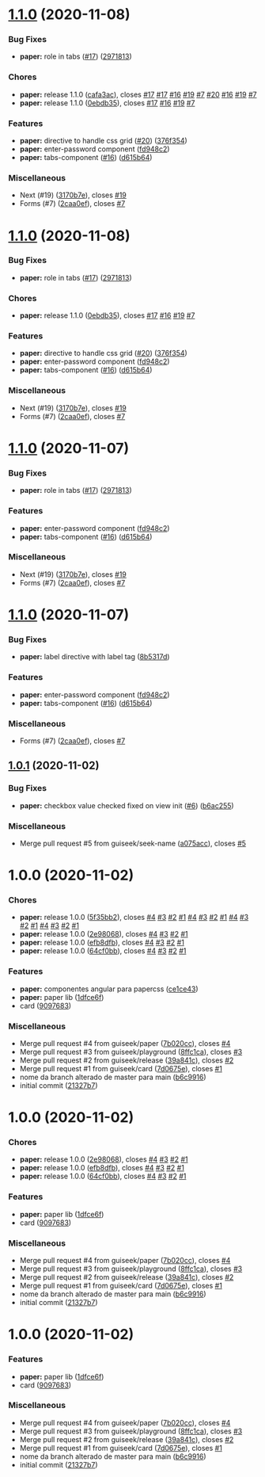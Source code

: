 # [1.1.0](https://github.com/guiseek/workspace/compare/paper/v1.0.1...paper/v1.1.0) (2020-11-08)

### Bug Fixes

- **paper:** role in tabs ([#17](https://github.com/guiseek/workspace/issues/17)) ([2971813](https://github.com/guiseek/workspace/commit/2971813cfd80dbf4f3dc669008b6108d63e4df13))

### Chores

- **paper:** release 1.1.0 ([cafa3ac](https://github.com/guiseek/workspace/commit/cafa3aca67639c96023e7c5223445d333ad87426)), closes [#17](https://github.com/guiseek/workspace/issues/17) [#17](https://github.com/guiseek/workspace/issues/17) [#16](https://github.com/guiseek/workspace/issues/16) [#19](https://github.com/guiseek/workspace/issues/19) [#7](https://github.com/guiseek/workspace/issues/7) [#20](https://github.com/guiseek/workspace/issues/20) [#16](https://github.com/guiseek/workspace/issues/16) [#19](https://github.com/guiseek/workspace/issues/19) [#7](https://github.com/guiseek/workspace/issues/7)
- **paper:** release 1.1.0 ([0ebdb35](https://github.com/guiseek/workspace/commit/0ebdb355fbd13d785890f6b193746153e6ef1355)), closes [#17](https://github.com/guiseek/workspace/issues/17) [#16](https://github.com/guiseek/workspace/issues/16) [#19](https://github.com/guiseek/workspace/issues/19) [#7](https://github.com/guiseek/workspace/issues/7)

### Features

- **paper:** directive to handle css grid ([#20](https://github.com/guiseek/workspace/issues/20)) ([376f354](https://github.com/guiseek/workspace/commit/376f3548dda1be7d3925881dd22946c890e4378a))
- **paper:** enter-password component ([fd948c2](https://github.com/guiseek/workspace/commit/fd948c2b05e0655fc77b9035d32dce41e9371592))
- **paper:** tabs-component ([#16](https://github.com/guiseek/workspace/issues/16)) ([d615b64](https://github.com/guiseek/workspace/commit/d615b64e50222681d47ca518af05e744f77601ea))

### Miscellaneous

- Next (#19) ([3170b7e](https://github.com/guiseek/workspace/commit/3170b7ee60a180837ee39d4dce6e6c471e9e766a)), closes [#19](https://github.com/guiseek/workspace/issues/19)
- Forms (#7) ([2caa0ef](https://github.com/guiseek/workspace/commit/2caa0eff1218f975989e72d7c471351ebeb979f0)), closes [#7](https://github.com/guiseek/workspace/issues/7)

# [1.1.0](https://github.com/guiseek/workspace/compare/paper/v1.0.1...paper/v1.1.0) (2020-11-08)

### Bug Fixes

- **paper:** role in tabs ([#17](https://github.com/guiseek/workspace/issues/17)) ([2971813](https://github.com/guiseek/workspace/commit/2971813cfd80dbf4f3dc669008b6108d63e4df13))

### Chores

- **paper:** release 1.1.0 ([0ebdb35](https://github.com/guiseek/workspace/commit/0ebdb355fbd13d785890f6b193746153e6ef1355)), closes [#17](https://github.com/guiseek/workspace/issues/17) [#16](https://github.com/guiseek/workspace/issues/16) [#19](https://github.com/guiseek/workspace/issues/19) [#7](https://github.com/guiseek/workspace/issues/7)

### Features

- **paper:** directive to handle css grid ([#20](https://github.com/guiseek/workspace/issues/20)) ([376f354](https://github.com/guiseek/workspace/commit/376f3548dda1be7d3925881dd22946c890e4378a))
- **paper:** enter-password component ([fd948c2](https://github.com/guiseek/workspace/commit/fd948c2b05e0655fc77b9035d32dce41e9371592))
- **paper:** tabs-component ([#16](https://github.com/guiseek/workspace/issues/16)) ([d615b64](https://github.com/guiseek/workspace/commit/d615b64e50222681d47ca518af05e744f77601ea))

### Miscellaneous

- Next (#19) ([3170b7e](https://github.com/guiseek/workspace/commit/3170b7ee60a180837ee39d4dce6e6c471e9e766a)), closes [#19](https://github.com/guiseek/workspace/issues/19)
- Forms (#7) ([2caa0ef](https://github.com/guiseek/workspace/commit/2caa0eff1218f975989e72d7c471351ebeb979f0)), closes [#7](https://github.com/guiseek/workspace/issues/7)

# [1.1.0](https://github.com/guiseek/workspace/compare/paper/v1.0.1...paper/v1.1.0) (2020-11-07)

### Bug Fixes

- **paper:** role in tabs ([#17](https://github.com/guiseek/workspace/issues/17)) ([2971813](https://github.com/guiseek/workspace/commit/2971813cfd80dbf4f3dc669008b6108d63e4df13))

### Features

- **paper:** enter-password component ([fd948c2](https://github.com/guiseek/workspace/commit/fd948c2b05e0655fc77b9035d32dce41e9371592))
- **paper:** tabs-component ([#16](https://github.com/guiseek/workspace/issues/16)) ([d615b64](https://github.com/guiseek/workspace/commit/d615b64e50222681d47ca518af05e744f77601ea))

### Miscellaneous

- Next (#19) ([3170b7e](https://github.com/guiseek/workspace/commit/3170b7ee60a180837ee39d4dce6e6c471e9e766a)), closes [#19](https://github.com/guiseek/workspace/issues/19)
- Forms (#7) ([2caa0ef](https://github.com/guiseek/workspace/commit/2caa0eff1218f975989e72d7c471351ebeb979f0)), closes [#7](https://github.com/guiseek/workspace/issues/7)

# [1.1.0](https://github.com/guiseek/workspace/compare/paper/v1.0.1...paper/v1.1.0) (2020-11-07)

### Bug Fixes

- **paper:** label directive with label tag ([8b5317d](https://github.com/guiseek/workspace/commit/8b5317de6780f7b2bbf648d3f0f0a14030cf9405))

### Features

- **paper:** enter-password component ([fd948c2](https://github.com/guiseek/workspace/commit/fd948c2b05e0655fc77b9035d32dce41e9371592))
- **paper:** tabs-component ([#16](https://github.com/guiseek/workspace/issues/16)) ([d615b64](https://github.com/guiseek/workspace/commit/d615b64e50222681d47ca518af05e744f77601ea))

### Miscellaneous

- Forms (#7) ([2caa0ef](https://github.com/guiseek/workspace/commit/2caa0eff1218f975989e72d7c471351ebeb979f0)), closes [#7](https://github.com/guiseek/workspace/issues/7)

## [1.0.1](https://github.com/guiseek/workspace/compare/paper/v1.0.0...paper/v1.0.1) (2020-11-02)

### Bug Fixes

- **paper:** checkbox value checked fixed on view init ([#6](https://github.com/guiseek/workspace/issues/6)) ([b6ac255](https://github.com/guiseek/workspace/commit/b6ac255cc13a97a4f1ca589dc54b4d3246fd2525))

### Miscellaneous

- Merge pull request #5 from guiseek/seek-name ([a075acc](https://github.com/guiseek/workspace/commit/a075acca67912bbf110eb49d4ce6c673ae94f6f5)), closes [#5](https://github.com/guiseek/workspace/issues/5)

# 1.0.0 (2020-11-02)

### Chores

- **paper:** release 1.0.0 ([5f35bb2](https://github.com/guiseek/workspace/commit/5f35bb2391899fabc342dacaf6d1bee51d4b6f0f)), closes [#4](https://github.com/guiseek/workspace/issues/4) [#3](https://github.com/guiseek/workspace/issues/3) [#2](https://github.com/guiseek/workspace/issues/2) [#1](https://github.com/guiseek/workspace/issues/1) [#4](https://github.com/guiseek/workspace/issues/4) [#3](https://github.com/guiseek/workspace/issues/3) [#2](https://github.com/guiseek/workspace/issues/2) [#1](https://github.com/guiseek/workspace/issues/1) [#4](https://github.com/guiseek/workspace/issues/4) [#3](https://github.com/guiseek/workspace/issues/3) [#2](https://github.com/guiseek/workspace/issues/2) [#1](https://github.com/guiseek/workspace/issues/1) [#4](https://github.com/guiseek/workspace/issues/4) [#3](https://github.com/guiseek/workspace/issues/3) [#2](https://github.com/guiseek/workspace/issues/2) [#1](https://github.com/guiseek/workspace/issues/1)
- **paper:** release 1.0.0 ([2e98068](https://github.com/guiseek/workspace/commit/2e980684b17ac2b481727d59e7f59f8acfbe6eb7)), closes [#4](https://github.com/guiseek/workspace/issues/4) [#3](https://github.com/guiseek/workspace/issues/3) [#2](https://github.com/guiseek/workspace/issues/2) [#1](https://github.com/guiseek/workspace/issues/1)
- **paper:** release 1.0.0 ([efb8dfb](https://github.com/guiseek/workspace/commit/efb8dfb12140012fd22162833b7e35369907c6e5)), closes [#4](https://github.com/guiseek/workspace/issues/4) [#3](https://github.com/guiseek/workspace/issues/3) [#2](https://github.com/guiseek/workspace/issues/2) [#1](https://github.com/guiseek/workspace/issues/1)
- **paper:** release 1.0.0 ([64cf0bb](https://github.com/guiseek/workspace/commit/64cf0bb5140c0893a477c46af6f6f8ec46a4c736)), closes [#4](https://github.com/guiseek/workspace/issues/4) [#3](https://github.com/guiseek/workspace/issues/3) [#2](https://github.com/guiseek/workspace/issues/2) [#1](https://github.com/guiseek/workspace/issues/1)

### Features

- **paper:** componentes angular para papercss ([ce1ce43](https://github.com/guiseek/workspace/commit/ce1ce437e58573d6be2c5995bc9d592bdedac9d0))
- **paper:** paper lib ([1dfce6f](https://github.com/guiseek/workspace/commit/1dfce6fa445a371926c9fd8c8ed065ae14277f7b))
- card ([9097683](https://github.com/guiseek/workspace/commit/909768395f0c8753377179b5ac5c06304d8b5df1))

### Miscellaneous

- Merge pull request #4 from guiseek/paper ([7b020cc](https://github.com/guiseek/workspace/commit/7b020cc1114d6e84008f268b0e0ae9c66a49d3b7)), closes [#4](https://github.com/guiseek/workspace/issues/4)
- Merge pull request #3 from guiseek/playground ([8ffc1ca](https://github.com/guiseek/workspace/commit/8ffc1ca0147b3b4650b3fc4b696059fb906fd1f2)), closes [#3](https://github.com/guiseek/workspace/issues/3)
- Merge pull request #2 from guiseek/release ([39a841c](https://github.com/guiseek/workspace/commit/39a841c95d11789838ea1ad7ca47d1b9ef549dcb)), closes [#2](https://github.com/guiseek/workspace/issues/2)
- Merge pull request #1 from guiseek/card ([7d0675e](https://github.com/guiseek/workspace/commit/7d0675e3b799869083a55ed3f9d7e3d62572b9fa)), closes [#1](https://github.com/guiseek/workspace/issues/1)
- nome da branch alterado de master para main ([b6c9916](https://github.com/guiseek/workspace/commit/b6c9916652e2bbd7918e66dfc8b92e90ccc0609d))
- initial commit ([21327b7](https://github.com/guiseek/workspace/commit/21327b73e767d75ebbd6d3bc4e4dd4dc0a788a01))

# 1.0.0 (2020-11-02)

### Chores

- **paper:** release 1.0.0 ([2e98068](https://github.com/guiseek/workspace/commit/2e980684b17ac2b481727d59e7f59f8acfbe6eb7)), closes [#4](https://github.com/guiseek/workspace/issues/4) [#3](https://github.com/guiseek/workspace/issues/3) [#2](https://github.com/guiseek/workspace/issues/2) [#1](https://github.com/guiseek/workspace/issues/1)
- **paper:** release 1.0.0 ([efb8dfb](https://github.com/guiseek/workspace/commit/efb8dfb12140012fd22162833b7e35369907c6e5)), closes [#4](https://github.com/guiseek/workspace/issues/4) [#3](https://github.com/guiseek/workspace/issues/3) [#2](https://github.com/guiseek/workspace/issues/2) [#1](https://github.com/guiseek/workspace/issues/1)
- **paper:** release 1.0.0 ([64cf0bb](https://github.com/guiseek/workspace/commit/64cf0bb5140c0893a477c46af6f6f8ec46a4c736)), closes [#4](https://github.com/guiseek/workspace/issues/4) [#3](https://github.com/guiseek/workspace/issues/3) [#2](https://github.com/guiseek/workspace/issues/2) [#1](https://github.com/guiseek/workspace/issues/1)

### Features

- **paper:** paper lib ([1dfce6f](https://github.com/guiseek/workspace/commit/1dfce6fa445a371926c9fd8c8ed065ae14277f7b))
- card ([9097683](https://github.com/guiseek/workspace/commit/909768395f0c8753377179b5ac5c06304d8b5df1))

### Miscellaneous

- Merge pull request #4 from guiseek/paper ([7b020cc](https://github.com/guiseek/workspace/commit/7b020cc1114d6e84008f268b0e0ae9c66a49d3b7)), closes [#4](https://github.com/guiseek/workspace/issues/4)
- Merge pull request #3 from guiseek/playground ([8ffc1ca](https://github.com/guiseek/workspace/commit/8ffc1ca0147b3b4650b3fc4b696059fb906fd1f2)), closes [#3](https://github.com/guiseek/workspace/issues/3)
- Merge pull request #2 from guiseek/release ([39a841c](https://github.com/guiseek/workspace/commit/39a841c95d11789838ea1ad7ca47d1b9ef549dcb)), closes [#2](https://github.com/guiseek/workspace/issues/2)
- Merge pull request #1 from guiseek/card ([7d0675e](https://github.com/guiseek/workspace/commit/7d0675e3b799869083a55ed3f9d7e3d62572b9fa)), closes [#1](https://github.com/guiseek/workspace/issues/1)
- nome da branch alterado de master para main ([b6c9916](https://github.com/guiseek/workspace/commit/b6c9916652e2bbd7918e66dfc8b92e90ccc0609d))
- initial commit ([21327b7](https://github.com/guiseek/workspace/commit/21327b73e767d75ebbd6d3bc4e4dd4dc0a788a01))

# 1.0.0 (2020-11-02)

### Features

- **paper:** paper lib ([1dfce6f](https://github.com/guiseek/workspace/commit/1dfce6fa445a371926c9fd8c8ed065ae14277f7b))
- card ([9097683](https://github.com/guiseek/workspace/commit/909768395f0c8753377179b5ac5c06304d8b5df1))

### Miscellaneous

- Merge pull request #4 from guiseek/paper ([7b020cc](https://github.com/guiseek/workspace/commit/7b020cc1114d6e84008f268b0e0ae9c66a49d3b7)), closes [#4](https://github.com/guiseek/workspace/issues/4)
- Merge pull request #3 from guiseek/playground ([8ffc1ca](https://github.com/guiseek/workspace/commit/8ffc1ca0147b3b4650b3fc4b696059fb906fd1f2)), closes [#3](https://github.com/guiseek/workspace/issues/3)
- Merge pull request #2 from guiseek/release ([39a841c](https://github.com/guiseek/workspace/commit/39a841c95d11789838ea1ad7ca47d1b9ef549dcb)), closes [#2](https://github.com/guiseek/workspace/issues/2)
- Merge pull request #1 from guiseek/card ([7d0675e](https://github.com/guiseek/workspace/commit/7d0675e3b799869083a55ed3f9d7e3d62572b9fa)), closes [#1](https://github.com/guiseek/workspace/issues/1)
- nome da branch alterado de master para main ([b6c9916](https://github.com/guiseek/workspace/commit/b6c9916652e2bbd7918e66dfc8b92e90ccc0609d))
- initial commit ([21327b7](https://github.com/guiseek/workspace/commit/21327b73e767d75ebbd6d3bc4e4dd4dc0a788a01))

